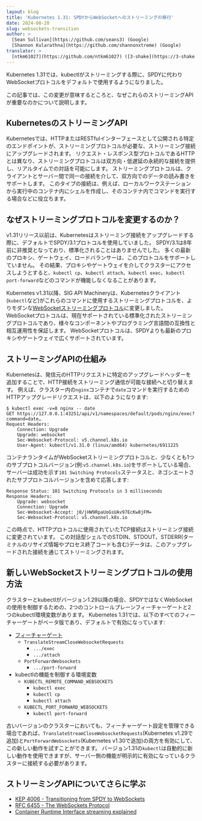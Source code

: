 ```yaml
---
layout: blog
title: 'Kubernetes 1.31: SPDYからWebSocketへのストリーミングの移行'
date: 2024-08-20
slug: websockets-transition
author: >
  [Sean Sullivan](https://github.com/seans3) (Google)
  [Shannon Kularathna](https://github.com/shannonxtreme) (Google)
translator: >
  [ntkm61027](https://github.com/ntkm61027) ([3-shake](https://3-shake.com/))
---
```


Kubernetes 1.31では、kubectlがストリーミングする際に、SPDYに代わりWebSocketプロトコルをデフォルトで使用するようになりました。

この記事では、この変更が意味するところと、なぜこれらのストリーミングAPIが重要なのかについて説明します。

## KubernetesのストリーミングAPI

Kubernetesでは、HTTPまたはRESTfulインターフェースとして公開される特定のエンドポイントが、ストリーミングプロトコルが必要な、ストリーミング接続にアップグレードされます。
リクエスト・レスポンス型プロトコルであるHTTPとは異なり、ストリーミングプロトコルは双方向・低遅延の永続的な接続を提供し、リアルタイムでの対話を可能にします。
ストリーミングプロトコルは、クライアントとサーバー間で同一の接続を介して、双方向でのデータの読み書きをサポートします。
このタイプの接続は、例えば、ローカルワークステーションから実行中のコンテナ内にシェルを作成し、そのコンテナ内でコマンドを実行する場合などに役立ちます。

## なぜストリーミングプロトコルを変更するのか？

v1.31リリース以前は、Kubernetesはストリーミング接続をアップグレードする際に、デフォルトでSPDY/3.1プロトコルを使用していました。
SPDY/3.1は8年前に非推奨となっており、標準化されることはありませんでした。
多くの最新のプロキシ、ゲートウェイ、ロードバランサーは、このプロトコルをサポートしていません。
その結果、プロキシやゲートウェイを介してクラスターにアクセスしようとすると、`kubectl cp`、`kubectl attach`、`kubectl exec`、`kubectl port-forward`などのコマンドが機能しなくなることがあります。

Kubernetes v1.31以降、SIG API Machineryは、Kubernetesクライアント(`kubectl`など)がこれらのコマンドに使用するストリーミングプロトコルを、よりモダンな[WebSocketストリーミングプロトコル](https://datatracker.ietf.org/doc/html/rfc6455)に変更しました。
WebSocketプロトコルは、現在サポートされている標準化されたストリーミングプロトコルであり、様々なコンポーネントやプログラミング言語間の互換性と相互運用性を保証します。
WebSocketプロトコルは、SPDYよりも最新のプロキシやゲートウェイで広くサポートされています。

## ストリーミングAPIの仕組み

Kubernetesは、発信元のHTTPリクエストに特定のアップグレードヘッダーを追加することで、HTTP接続をストリーミング通信が可能な接続へと切り替えます。
例えば、クラスター内の`nginx`コンテナで`date`コマンドを実行するためのHTTPアップグレードリクエストは、以下のようになります:

```console
$ kubectl exec -v=8 nginx -- date
GET https://127.0.0.1:43251/api/v1/namespaces/default/pods/nginx/exec?command=date…
Request Headers:
    Connection: Upgrade
    Upgrade: websocket
    Sec-Websocket-Protocol: v5.channel.k8s.io
    User-Agent: kubectl/v1.31.0 (linux/amd64) kubernetes/6911225
```

コンテナランタイムがWebSocketストリーミングプロトコルと、少なくとも1つのサブプロトコルバージョン(例:`v5.channel.k8s.io`)をサポートしている場合、サーバーは成功を示す`101 Switching Protocols`ステータスと、ネゴシエートされたサブプロトコルバージョンを含めて応答します:

```console
Response Status: 101 Switching Protocols in 3 milliseconds
Response Headers:
    Upgrade: websocket
    Connection: Upgrade
    Sec-Websocket-Accept: j0/jHW9RpaUoGsUAv97EcKw8jFM=
    Sec-Websocket-Protocol: v5.channel.k8s.io
```

この時点で、HTTPプロトコルに使用されていたTCP接続はストリーミング接続に変更されています。
この対話型シェルでのSTDIN、STDOUT、STDERR(ターミナルのリサイズ情報やプロセス終了コードも含む)データは、このアップグレードされた接続を通じてストリーミングされます。

## 新しいWebSocketストリーミングプロトコルの使用方法

クラスターとkubectlがバージョン1.29以降の場合、SPDYではなくWebSocketの使用を制御するための、2つのコントロールプレーンフィーチャーゲートと2つのkubectl環境変数があります。
Kubernetes 1.31では、以下のすべてのフィーチャーゲートがベータ版であり、デフォルトで有効になっています:

- [フィーチャーゲート](/docs/reference/command-line-tools-reference/feature-gates/)
  - `TranslateStreamCloseWebsocketRequests`
      - `.../exec`
      - `.../attach`
  - `PortForwardWebsockets`
      - `.../port-forward`
- kubectlの機能を制御する環境変数
  - `KUBECTL_REMOTE_COMMAND_WEBSOCKETS`
      - `kubectl exec`
      - `kubectl cp`
      - `kubectl attach`
  - `KUBECTL_PORT_FORWARD_WEBSOCKETS`
      - `kubectl port-forward`

古いバージョンのクラスターにおいても、フィーチャーゲート設定を管理できる場合であれば、`TranslateStreamCloseWebsocketRequests`(Kubernetes v1.29で追加)と`PortForwardWebsockets`(Kubernetes v1.30で追加)の両方を有効にして、この新しい動作を試すことができます。
バージョン1.31の`kubectl`は自動的に新しい動作を使用できますが、サーバー側の機能が明示的に有効になっているクラスターに接続する必要があります。

## ストリーミングAPIについてさらに学ぶ

- [KEP 4006 - Transitioning from SPDY to WebSockets](https://github.com/kubernetes/enhancements/tree/master/keps/sig-api-machinery/4006-transition-spdy-to-websockets)
- [RFC 6455 - The WebSockets Protocol](https://datatracker.ietf.org/doc/html/rfc6455)
- [Container Runtime Interface streaming explained](https://kubernetes.io/blog/2024/05/01/cri-streaming-explained/)
